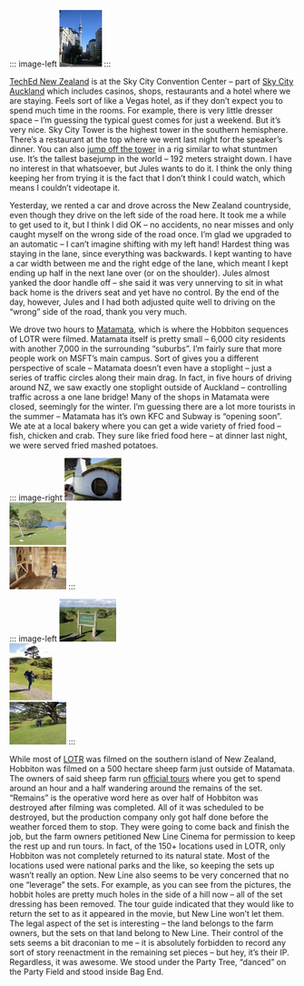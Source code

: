 ::: image-left
[![](https://raw.githubusercontent.com/devhawk/devhawk.github.io/master/images/blog/Albert%20Park%20PDT%20(4)_small.jpg)](https://raw.githubusercontent.com/devhawk/devhawk.github.io/master/images/blog/Albert%20Park%20PDT%20(4).jpg)
:::

[TechEd
New Zealand](http://www.microsoft.com/nz/teched) is at the Sky City
Convention Center – part of [Sky City
Auckland](http://www.skycityauckland.co.nz/) which includes casinos,
shops, restaurants and a hotel where we are staying. Feels sort of like
a Vegas hotel, as if they don’t expect you to spend much time in the
rooms. For example, there is very little dresser space – I’m guessing
the typical guest comes for just a weekend. But it’s very nice. Sky City
Tower is the highest tower in the southern hemisphere. There’s a
restaurant at the top where we went last night for the speaker’s dinner.
You can also [jump off the tower](http://www.skyjump.co.nz/) in a rig
similar to what stuntmen use. It’s the tallest basejump in the world –
192 meters straight down. I have no interest in that whatsoever, but
Jules wants to do it. I think the only thing keeping her from trying it
is the fact that I don’t think I could watch, which means I couldn’t
videotape it.

Yesterday, we rented a car and drove across the New Zealand countryside,
even though they drive on the left side of the road here. It took me a
while to get used to it, but I think I did OK – no accidents, no near
misses and only caught myself on the wrong side of the road once. I’m
glad we upgraded to an automatic – I can’t imagine shifting with my left
hand! Hardest thing was staying in the lane, since everything was
backwards. I kept wanting to have a car width between me and the right
edge of the lane, which meant I kept ending up half in the next lane
over (or on the shoulder). Jules almost yanked the door handle off – she
said it was very unnerving to sit in what back home is the drivers seat
and yet have no control. By the end of the day, however, Jules and I had
both adjusted quite well to driving on the “wrong” side of the road,
thank you very much.

We drove two hours to [Matamata](http://www.matamata-info.co.nz/), which
is where the Hobbiton sequences of LOTR were filmed. Matamata itself is
pretty small – 6,000 city residents with another 7,000 in the
surrounding “suburbs”. I’m fairly sure that more people work on MSFT’s
main campus. Sort of gives you a different perspective of scale –
Matamata doesn’t even have a stoplight – just a series of traffic
circles along their main drag. In fact, in five hours of driving around
NZ, we saw exactly one stoplight outside of Auckland – controlling
traffic across a one lane bridge! Many of the shops in Matamata were
closed, seemingly for the winter. I’m guessing there are a lot more
tourists in the summer – Matamata has it’s own KFC and Subway is
“opening soon”. We ate at a local bakery where you can get a wide
variety of fried food – fish, chicken and crab. They sure like fried
food here – at dinner last night, we were served fried mashed potatoes.

::: image-right
[![](https://raw.githubusercontent.com/devhawk/devhawk.github.io/master/images/blog/Hobbiton%20PDT%20(61)_small.JPG)](https://raw.githubusercontent.com/devhawk/devhawk.github.io/master/images/blog/Hobbiton%20PDT%20(61).JPG)\
[![](https://raw.githubusercontent.com/devhawk/devhawk.github.io/master/images/blog/Hobbiton%20PDT%20(20)_small.JPG)](https://raw.githubusercontent.com/devhawk/devhawk.github.io/master/images/blog/Hobbiton%20PDT%20(20).JPG)\
[![](https://raw.githubusercontent.com/devhawk/devhawk.github.io/master/images/blog/Hobbiton%20NZT%20(85)_small.JPG)](https://raw.githubusercontent.com/devhawk/devhawk.github.io/master/images/blog/Hobbiton%20NZT%20(85).JPG)
:::

::: image-left
[![](https://raw.githubusercontent.com/devhawk/devhawk.github.io/master/images/blog/Hobbiton%20PDT%20(24)_small.JPG)](https://raw.githubusercontent.com/devhawk/devhawk.github.io/master/images/blog/Hobbiton%20PDT%20(24).JPG)\
[![](https://raw.githubusercontent.com/devhawk/devhawk.github.io/master/images/blog/Hobbiton%20PDT%20(55)_small.JPG)](https://raw.githubusercontent.com/devhawk/devhawk.github.io/master/images/blog/Hobbiton%20PDT%20(55).JPG)\
[![](https://raw.githubusercontent.com/devhawk/devhawk.github.io/master/images/blog/Hobbiton%20NZT%20(70)_small.JPG)](https://raw.githubusercontent.com/devhawk/devhawk.github.io/master/images/blog/Hobbiton%20NZT%20(70).JPG)
:::

While most of [LOTR](http://lordoftherings.net/) was filmed on the
southern island of New Zealand, Hobbiton was filmed on a 500 hectare
sheep farm just outside of Matamata. The owners of said sheep farm run
[official tours](http://www.hobbitontours.com/) where you get to spend
around an hour and a half wandering around the remains of the set.
“Remains” is the operative word here as over half of Hobbiton was
destroyed after filming was completed. All of it was scheduled to be
destroyed, but the production company only got half done before the
weather forced them to stop. They were going to come back and finish the
job, but the farm owners petitioned New Line Cinema for permission to
keep the rest up and run tours. In fact, of the 150+ locations used in
LOTR, only Hobbiton was not completely returned to its natural state.
Most of the locations used were national parks and the like, so keeping
the sets up wasn’t really an option. New Line also seems to be very
concerned that no one “leverage” the sets. For example, as you can see
from the pictures, the hobbit holes are pretty much holes in the side of
a hill now – all of the set dressing has been removed. The tour guide
indicated that they would like to return the set to as it appeared in
the movie, but New Line won’t let them. The legal aspect of the set is
interesting – the land belongs to the farm owners, but the sets on that
land belong to New Line. Their control of the sets seems a bit draconian
to me – it is absolutely forbidden to record any sort of story
reenactment in the remaining set pieces – but hey, it’s their IP.
Regardless, it was awesome. We stood under the Party Tree, “danced” on
the Party Field and stood inside Bag End.
